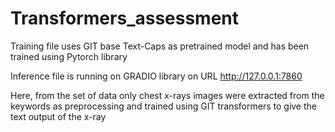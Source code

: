 # Transformers_assessment

Training file uses GIT base Text-Caps as pretrained model and has been trained using Pytorch library

Inference file is running on GRADIO library on URL http://127.0.0.1:7860


Here, from the set of data only chest x-rays images were extracted from the keywords as preprocessing and trained using GIT transformers to give the text output of the x-ray



